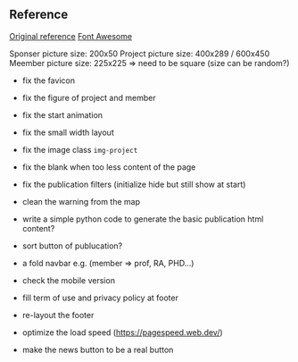 ## Reference
[Original reference](https://github.com/learning-zone/website-templates)
[Font Awesome](https://fontawesome.com/v6/download)

Sponser picture size: 200x50
Project picture size: 400x289 / 600x450
Meember picture size: 225x225 => need to be square (size can be random?)


* fix the favicon
* fix the figure of project and member
* fix the start animation
* fix the small width layout
* fix the image class `img-project`
* fix the blank when too less content of the page
* fix the publication filters (initialize hide but still show at start)

* clean the warning from the map

* write a simple python code to generate the basic publication html content?
* sort button of publucation?
* a fold navbar e.g. (member => prof, RA, PHD...)
* check the mobile version
* fill term of use and privacy policy at footer
* re-layout the footer
* optimize the load speed (https://pagespeed.web.dev/)
* make the news button to be a real button
